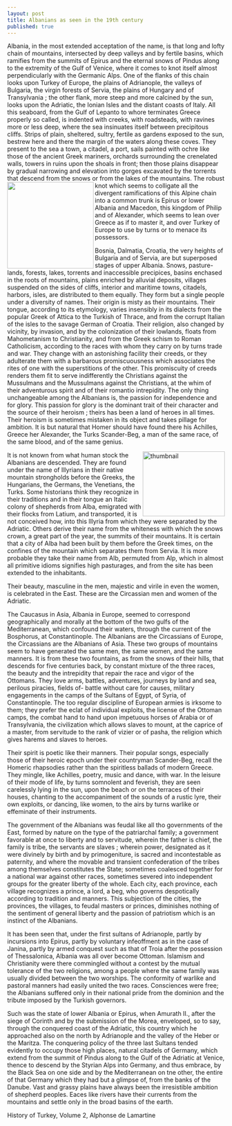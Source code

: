 ```yaml
---
layout: post
title: Albanians as seen in the 19th century
published: true
---
```

Albania, in the most extended acceptation of the name, is that long and lofty chain of mountains, intersected by deep valleys and by fertile basins, which ramifies from the summits of Epirus and the eternal snows of Pindus along to the extremity of the Gulf of Venice, where it comes to knot itself almost perpendicularly with the Germanic Alps. One of the flanks of this chain looks upon Turkey of Europe, the plains of Adrianople, the valleys of Bulgaria, the virgin forests of Servia, the plains of Hungary and of Transylvania ; the other flank, more steep and more calcined by the sun, looks upon the Adriatic, the Ionian Isles and the distant coasts of Italy. All this seaboard, from the Gulf of Lepanto to whore terminates Greece properly so called, is indented with creeks, with roadsteads, with ravines more or less deep, where the sea insinuates itself between precipitous cliffs. Strips of plain, sheltered, sultry, fertile as gardens exposed to the sun, bestrew here and there the margin of the waters along these coves. They present to the sea a town, a citadel, a port, sails painted with ochre like those of the ancient Greek mariners, orchards surrounding the crenelated walls, towers in ruins upon the shoals in front; then those plains disappear by gradual narrowing and elevation into gorges excavated by the torrents that descend from the snows or from the lakes of the mountains. 			</a><a href="link url"><img src="https://iem5.files.wordpress.com/2018/04/balkans_ethnological_map_3625906oj9.jpg" width="200" align="left" /></a>
The robust knot which seems to colligate all the divergent ramifications of this Alpine chain into a common trunk is Epirus or lower Albania and Macedon, this kingdom of Philip and of Alexander, which seems to lean over Greece as if to master it, and over Turkey of Europe to use by turns or to menace its possessors.
   
<p>Bosnia, Dalmatia, Croatia, the very heights of Bulgaria and of Servia, are but superposed stages of upper Albania. Snows, pasture-lands, forests, lakes, torrents and inaccessible precipices, basins enchased in the roots of mountains, plains enriched by alluvial deposits, villages suspended on the sides of cliffs, interior and maritime towns, citadels, harbors, isles, are distributed to them equally. They form but a single people under a diversity of names. Their origin is misty as their mountains. Their tongue, according to its etymology, varies insensibly in its dialects from the popular Greek of Attica to the Turkish of Thrace, and from the corrupt Italian of the isles to the savage German of Croatia. Their religion, also changed by vicinity, by invasion, and by the colonization of their lowlands, floats from Mahometanism to Christianity, and from the Greek schism to Roman Catholicism, according to the races with whom they carry on by turns trade and war. They change with an astonishing facility their creeds, or they adulterate them with a barbarous promiscuousness which associates the rites of one with the superstitions of the other. This promiscuity of creeds renders them fit to serve indifferently the Christians against the Mussulmans and the Mussulmans against the Christians, at the whim of their adventurous spirit and of their romantio intrepidity. The only thing unchangeable among the Albanians is, the passion for independence and for glory. This passion for glory is the dominant trait of their character and the source of their heroism ; theirs has been a land of heroes in all times. Their heroism is sometimes mistaken in its object and takes pillage for ambition. It is but natural that Homer should have found there his Achilles, Greece her Alexander, the Turks Scander-Beg, a man of the same race, of the same blood, and of the same genius. </p>
  
<a href="https://1drv.ms/u/s!ArZi-4F1_MJpiCch2tFTNp5kuulJ"><img alt="thumbnail" src="https://1drv.ms/u/s!ArZi-4F1_MJpiCch2tFTNp5kuulJ" width="190" height="150" align="right" /></a>It is not known from what human stock the Albanians are descended. They are found under the name of Illyrians in their native mountain strongholds before the Greeks, the Hungarians, the Germans, the Venetians, the Turks. Some historians think they recognize in their traditions and in their tongue an Italic colony of shepherds from Alba, emigrated with their flocks from Latium, and transported, it is not conceived how, into this lllyria from which they were separated by the Adriatic. Others derive their name from the whiteness with which the snows crown, a great part of the year, the summits of their mountains. It is certain that a city of Alba had been built by them before the Greek times, on the confines of the mountain which separates them from Servia. It is more probable they take their name from Alb, permuted from Alp, which in almost all primitive idioms signifies high pasturages, and from the site has been extended to the inhabitants.

<p>Their beauty, masculine in the men, majestic and virile in even the women, is celebrated in the East. These are the Circassian men and women of the Adriatic.

The Caucasus in Asia, Albania in Europe, seemed to correspond geographically and morally at the bottom of the two gulfs of the Mediterranean, which confound their waters, through the current of the Bosphorus, at Constantinople. The Albanians are the Circassians of Europe, the Circassians are the Albanians of Asia. These two groups of mountains seem to have generated the same men, the same women, and the same manners. It is from these two fountains, as from the snows of their hills, that descends for five centuries back, by constant mixture of the three races, the beauty and the intrepidity that repair the race and vigor of the Ottomans. They love arms, battles, adventures, journeys by land and sea, perilous piracies, fields of- battle without care for causes, military engagements in the camps of the Sultans of Egypt, of Syria, of Constantinople. The too regular discipline of European armies is irksome to them; they prefer the eclat of individual exploits, the license of the Ottoman camps, the combat hand to hand upon impetuous horses of Arabia or of Transylvania, the civilization which allows slaves to mount, at the caprice of a master, from servitude to the rank of vizier or of pasha, the religion which gives harems and slaves to heroes.
  
<p>Their spirit is poetic like their manners. Their popular songs, especially those of their heroic epoch under their countryman Scander-Beg, recall the Homeric rhapsodies rather than the spiritless ballads of modern Greece. They mingle, like Achilles, poetry, music and dance, with war. In the leisure of their mode of life, by turns somnolent and feverish, they are seen carelessly lying in the sun, upon the beach or on the terraces of their houses, chanting to the accompaniment of the sounds of a rustic lyre, their own exploits, or dancing, like women, to the airs by turns warlike or effeminate of their instruments.

<p>The government of the Albanians was feudal like all tho governments of the East, formed by nature on the type of the patriarchal family; a government favorable at once to liberty and to servitude, wherein the father is chief, the family is tribe, the servants are slaves ; wherein power, designated as it were divinely by birth and by primogeniture, is sacred and incontestable as paternity, and where the movable and transient confederation of the tribes among themselves constitutes the State; sometimes coalesced together for a national war against other races, sometimes severed into independent groups for the greater liberty of the whole. Each city, each province, each village recognizes a prince, a lord, a beg, who governs despotically according to tradition and manners. This subjection of the cities, the provinces, the villages, to feudal masters or princes, diminishes nothing of the sentiment of general liberty and the passion of patriotism which is an instinct of the Albanians.
  
<p>It has been seen that, under the first sultans of Adrianople, partly by incursions into Epirus, partly by voluntary infeoffment as in the case of Janina, partly by armed conquest such as that of Troia after the possession of Thessalonica, Albania was all over become Ottoman. Islamism and Christianity were there commingled without a contest by the mutual tolerance of the two religions, among a people where the same family was usually divided between the two worships. The conformity of warlike and pastoral manners had easily united the two races. Consciences were free; the Albanians suffered only in their national pride from the dominion and the tribute imposed by the Turkish governors.

<p>Such was the state of lower Albania or Epirus, when Amurath II., after the siege of Corinth and by the submission of the Morea, enveloped, so to say, through the conquered coast of the Adriatic, this country which he approached also on the north by Adrianople and the valley of the Heber or the Maritza. The conquering policy of the three last Sultans tended evidently to occupy those high places, natural citadels of Germany, which extend from the summit of Pindus along to the Gulf of the Adriatic at Venice, thence to descend by the Styrian Alps into Germany, and thus embrace, by the Black Sea on one side and by the Mediterranean on tne other, the entire of that Germany which they had but a glimpse of, from the banks of the Danube. Vast and grassy plains have always been the irresistible ambition of shepherd peoples. Eaces like rivers have their currents from the mountains and settle only in the broad basins of the earth.</p>

<p>History of Turkey, Volume 2, Alphonse de Lamartine

